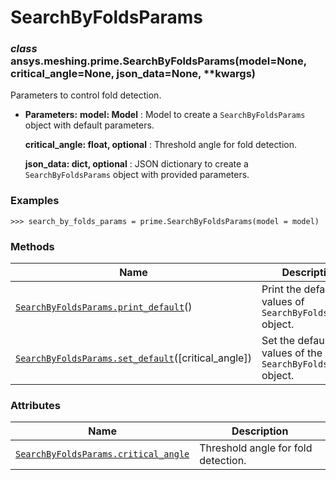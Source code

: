 # SearchByFoldsParams

<a id="ansys.meshing.prime.SearchByFoldsParams"></a>

### *class* ansys.meshing.prime.SearchByFoldsParams(model=None, critical_angle=None, json_data=None, \*\*kwargs)

Parameters to control fold detection.

* **Parameters:**
  **model: Model**
  : Model to create a `SearchByFoldsParams` object with default parameters.

  **critical_angle: float, optional**
  : Threshold angle for fold detection.

  **json_data: dict, optional**
  : JSON dictionary to create a `SearchByFoldsParams` object with provided parameters.

### Examples

```pycon
>>> search_by_folds_params = prime.SearchByFoldsParams(model = model)
```

<!-- !! processed by numpydoc !! -->

### Methods

| Name | Description |
|-------------------------------------------------------------------------------------------------------------------------------------------------------------------|-------------------------------------------------------------|
| [`SearchByFoldsParams.print_default`](ansys.meshing.prime.SearchByFoldsParams.print_default.md#ansys.meshing.prime.SearchByFoldsParams.print_default)()           | Print the default values of `SearchByFoldsParams` object.   |
| [`SearchByFoldsParams.set_default`](ansys.meshing.prime.SearchByFoldsParams.set_default.md#ansys.meshing.prime.SearchByFoldsParams.set_default)([critical_angle]) | Set the default values of the `SearchByFoldsParams` object. |

### Attributes

| Name | Description |
|------------------------------------------------------------------------------------------------------------------------------------------------------------|---------------------------------------|
| [`SearchByFoldsParams.critical_angle`](ansys.meshing.prime.SearchByFoldsParams.critical_angle.md#ansys.meshing.prime.SearchByFoldsParams.critical_angle)   | Threshold angle for fold detection.   |
<!-- vale on -->